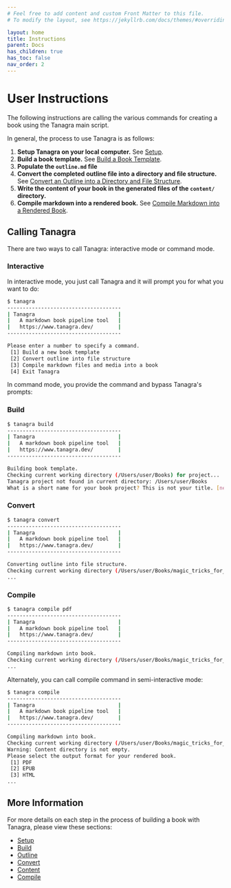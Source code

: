```yaml
---
# Feel free to add content and custom Front Matter to this file.
# To modify the layout, see https://jekyllrb.com/docs/themes/#overriding-theme-defaults

layout: home
title: Instructions
parent: Docs
has_children: true
has_toc: false
nav_order: 2
---
```


# User Instructions
The following instructions are calling the various commands for creating a book using the Tanagra main script.

In general, the process to use Tanagra is as follows:
1. **Setup Tanagra on your local computer.** See [Setup](setup.html).
1. **Build a book template.** See [Build a Book Template](build.html).
1. **Populate the `outline.md` file**
1. **Convert the completed outline file into a directory and file structure.** See [Convert an Outline into a Directory and File Structure](convert.html).
1. **Write the content of your book in the generated files of the `content/` directory.**
1. **Compile markdown into a rendered book.** See [Compile Markdown into a Rendered Book](compile.html).

## Calling Tanagra
There are two ways to call Tanagra: interactive mode or command mode.

### Interactive
In interactive mode, you just call Tanagra and it will prompt you for what you want to do:
```bash
$ tanagra
-------------------------------------
| Tanagra                           |
|   A markdown book pipeline tool   |
|   https://www.tanagra.dev/        |
-------------------------------------

Please enter a number to specify a command.
 [1] Build a new book template
 [2] Convert outline into file structure
 [3] Compile markdown files and media into a book
 [4] Exit Tanagra
```

In command mode, you provide the command and bypass Tanagra's prompts:

### Build
```bash
$ tanagra build
-------------------------------------
| Tanagra                           |
|   A markdown book pipeline tool   |
|   https://www.tanagra.dev/        |
-------------------------------------

Building book template.
Checking current working directory (/Users/user/Books) for project...
Tanagra project not found in current directory: /Users/user/Books
What is a short name for your book project? This is not your title. [new_book_20200113-201753]
```

### Convert
```bash
$ tanagra convert
-------------------------------------
| Tanagra                           |
|   A markdown book pipeline tool   |
|   https://www.tanagra.dev/        |
-------------------------------------

Converting outline into file structure.
Checking current working directory (/Users/user/Books/magic_tricks_for_dogs) for project...
...
```


### Compile
```bash
$ tanagra compile pdf
-------------------------------------
| Tanagra                           |
|   A markdown book pipeline tool   |
|   https://www.tanagra.dev/        |
-------------------------------------

Compiling markdown into book.
Checking current working directory (/Users/user/Books/magic_tricks_for_dogs) for project...
...
```

Alternately, you can call compile command in semi-interactive mode:

```bash
$ tanagra compile
-------------------------------------
| Tanagra                           |
|   A markdown book pipeline tool   |
|   https://www.tanagra.dev/        |
-------------------------------------

Compiling markdown into book.
Checking current working directory (/Users/user/Books/magic_tricks_for_dogs) for project...
Warning: Content directory is not empty.
Please select the output format for your rendered book.
 [1] PDF
 [2] EPUB
 [3] HTML
...
```

## More Information
For more details on each step in the process of building a book with Tanagra, please view these sections:
- [Setup](setup.html)
- [Build](build.html)
- [Outline](outline.html)
- [Convert](convert.html)
- [Content](content.html)
- [Compile](compile.html)
